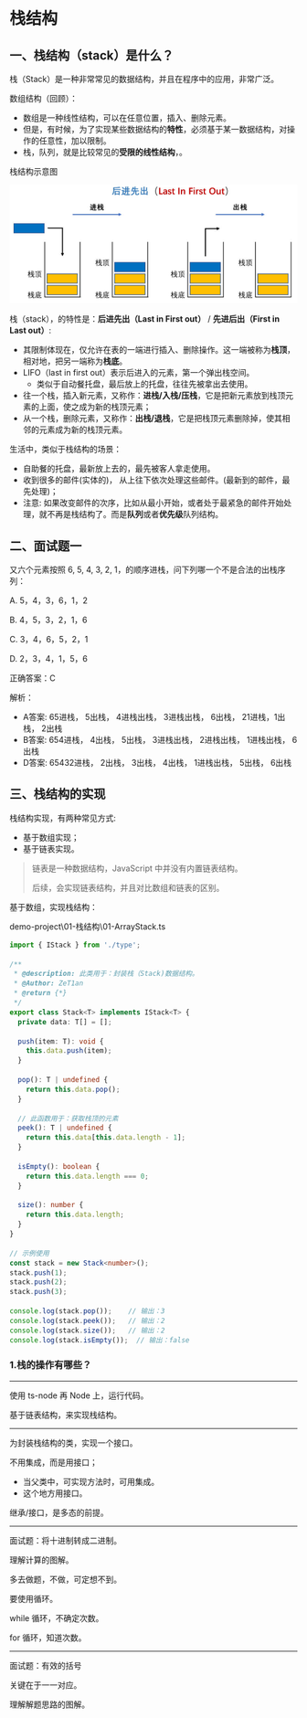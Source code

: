 # 栈结构

## 一、栈结构（stack）是什么？

栈（Stack）是一种非常常见的数据结构，并且在程序中的应用，非常广泛。

数组结构（回顾）：

- 数组是一种线性结构，可以在任意位置，插入、删除元素。
- 但是，有时候，为了实现某些数据结构的**特性**，必须基于某一数据结构，对操作的任意性，加以限制。
- 栈，队列，就是比较常见的**受限的线性结构**，。

栈结构示意图

![栈结构](NodeAssets/栈结构.jpg)

栈（stack），的特性是：**后进先出（Last in First out）** / **先进后出（First in Last out）**:

- 其限制体现在，仅允许在表的一端进行插入、删除操作。这一端被称为**栈顶**，相对地，把另一端称为**栈底**。
- LIFO（last in first out）表示后进入的元素，第一个弹出栈空间。
  - 类似于自动餐托盘，最后放上的托盘，往往先被拿出去使用。
- 往一个栈，插入新元素，又称作：**进栈/入栈/压栈**，它是把新元素放到栈顶元素的上面，使之成为新的栈顶元素；
- 从一个栈，删除元素，又称作：**出栈/退栈**，它是把栈顶元素删除掉，使其相邻的元素成为新的栈顶元素。

生活中，类似于栈结构的场景：

- 自助餐的托盘，最新放上去的，最先被客人拿走使用。
- 收到很多的邮件(实体的)， 从上往下依次处理这些邮件。(最新到的邮件，最先处理)；
- 注意: 如果改变邮件的次序，比如从最小开始，或者处于最紧急的邮件开始处理，就不再是栈结构了。而是**队列**或者**优先级**队列结构。



## 二、面试题一

又六个元素按照 6, 5, 4, 3, 2, 1，的顺序进栈，问下列哪一个不是合法的出栈序列：

A. 5，4，3，6，1，2

B. 4，5，3，2，1，6

C. 3，4，6，5，2，1

D. 2，3，4，1，5，6

正确答案：C

解析：

- A答案: 65进栈， 5出栈， 4进栈出栈， 3进栈出栈， 6出栈， 21进栈，1出栈， 2出栈
- B答案: 654进栈， 4出栈， 5出栈， 3进栈出栈， 2进栈出栈， 1进栈出栈， 6出栈
- D答案: 65432进栈， 2出栈， 3出栈， 4出栈， 1进栈出栈， 5出栈， 6出栈

## 三、栈结构的实现

栈结构实现，有两种常见方式:

- 基于数组实现；
- 基于链表实现。

> 链表是一种数据结构，JavaScript 中并没有内置链表结构。
>
> 后续，会实现链表结构，并且对比数组和链表的区别。

基于数组，实现栈结构：

demo-project\01-栈结构\01-ArrayStack.ts

```typescript
import { IStack } from './type';

/**
 * @description: 此类用于：封装栈（Stack)数据结构。
 * @Author: ZeT1an
 * @return {*}
 */
export class Stack<T> implements IStack<T> {
  private data: T[] = [];

  push(item: T): void {
    this.data.push(item);
  }

  pop(): T | undefined {
    return this.data.pop();
  }

  // 此函数用于：获取栈顶的元素
  peek(): T | undefined {
    return this.data[this.data.length - 1];
  }

  isEmpty(): boolean {
    return this.data.length === 0;
  }

  size(): number {
    return this.data.length;
  }
}

// 示例使用
const stack = new Stack<number>();
stack.push(1);
stack.push(2);
stack.push(3);

console.log(stack.pop());    // 输出：3
console.log(stack.peek());   // 输出：2
console.log(stack.size());   // 输出：2
console.log(stack.isEmpty());  // 输出：false
```

### 1.栈的操作有哪些？

---

使用 ts-node 再 Node 上，运行代码。



基于链表结构，来实现栈结构。

---

为封装栈结构的类，实现一个接口。



不用集成，而是用接口；

- 当父类中，可实现方法时，可用集成。
- 这个地方用接口。

继承/接口，是多态的前提。

---

面试题：将十进制转成二进制。

理解计算的图解。

多去做题，不做，可定想不到。



要使用循环。

while 循环，不确定次数。

for 循环，知道次数。

---

面试题：有效的括号

关键在于一一对应。

理解解题思路的图解。

